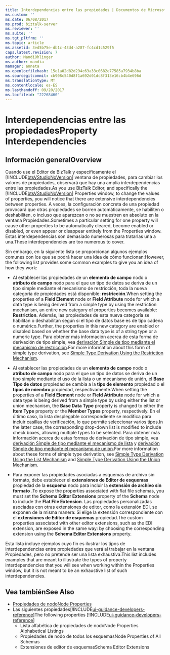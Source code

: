 ```yaml
---
title: Interdependencias entre las propiedades | Documentos de Microsoft
ms.custom: ''
ms.date: 06/08/2017
ms.prod: biztalk-server
ms.reviewer: ''
ms.suite: ''
ms.tgt_pltfrm: ''
ms.topic: article
ms.assetid: 3ed5b75e-db1c-43d4-a287-fc4cd1c529f5
caps.latest.revision: 7
author: MandiOhlinger
ms.author: mandia
manager: anneta
ms.openlocfilehash: 15e1a02d82d294c63a33c0682e77585a7934b8ba
ms.sourcegitcommit: cb908c540d8f1a692d01dc8f313e16cb4b4e696d
ms.translationtype: MT
ms.contentlocale: es-ES
ms.lasthandoff: 09/20/2017
ms.locfileid: "22268460"
---
```

# <a name="property-interdependencies"></a><span data-ttu-id="84f0a-102">Interdependencias entre las propiedades</span><span class="sxs-lookup"><span data-stu-id="84f0a-102">Property Interdependencies</span></span>

## <a name="overview"></a><span data-ttu-id="84f0a-103">Información general</span><span class="sxs-lookup"><span data-stu-id="84f0a-103">Overview</span></span>
<span data-ttu-id="84f0a-104">Cuando use el Editor de BizTalk y específicamente el [!INCLUDE[btsVStudioNoVersion](../includes/btsvstudionoversion-md.md)] ventana de propiedades, para cambiar los valores de propiedades, observará que hay una amplia interdependencias entre las propiedades.</span><span class="sxs-lookup"><span data-stu-id="84f0a-104">As you use BizTalk Editor, and specifically the [!INCLUDE[btsVStudioNoVersion](../includes/btsvstudionoversion-md.md)] Properties window, to change the values of properties, you will notice that there are extensive interdependencies between properties.</span></span> <span data-ttu-id="84f0a-105">A veces, la configuración concreta de una propiedad provocará que otras propiedades se borren automáticamente, se habiliten o deshabiliten, o incluso que aparezcan o no se muestren en absoluto en la ventana Propiedades.</span><span class="sxs-lookup"><span data-stu-id="84f0a-105">Sometimes a particular setting for one property will cause other properties to be automatically cleared, become enabled or disabled, or even appear or disappear entirely from the Properties window.</span></span> <span data-ttu-id="84f0a-106">Estas interdependencias son demasiado numerosas para tratarlas una a una.</span><span class="sxs-lookup"><span data-stu-id="84f0a-106">These interdependencies are too numerous to cover.</span></span> 

<span data-ttu-id="84f0a-107">Sin embargo, en la siguiente lista se proporcionan algunos ejemplos comunes con los que se podrá hacer una idea de cómo funcionan:</span><span class="sxs-lookup"><span data-stu-id="84f0a-107">However, the following list provides some common examples to give you an idea of how they work:</span></span>  
  
-   <span data-ttu-id="84f0a-108">Al establecer las propiedades de un **elemento de campo** nodo o **atributo de campo** nodo para el que un tipo de datos se deriva de un tipo simple mediante el mecanismo de restricción, toda la nueva categoría de propiedades está disponible: **restricción**.</span><span class="sxs-lookup"><span data-stu-id="84f0a-108">When setting the properties of a **Field Element** node or **Field Attribute** node for which a data type is being derived from a simple type by using the restriction mechanism, an entire new category of properties becomes available: **Restriction**.</span></span> <span data-ttu-id="84f0a-109">Además, las propiedades de esta nueva categoría se habilitan o deshabilitan según si el tipo de datos base es de tipo cadena o numérico.</span><span class="sxs-lookup"><span data-stu-id="84f0a-109">Further, the properties in this new category are enabled or disabled based on whether the base data type is of a string type or a numeric type.</span></span> <span data-ttu-id="84f0a-110">Para obtener más información acerca de esta forma de derivación de tipo simple, vea [derivación Simple de tipo mediante el mecanismo de restricción](../core/simple-type-derivation-using-the-restriction-mechanism.md).</span><span class="sxs-lookup"><span data-stu-id="84f0a-110">For more information about this form of simple type derivation, see [Simple Type Derivation Using the Restriction Mechanism](../core/simple-type-derivation-using-the-restriction-mechanism.md).</span></span>  
  
-   <span data-ttu-id="84f0a-111">Al establecer las propiedades de un **elemento de campo** nodo o **atributo de campo** nodo para el que un tipo de datos se deriva de un tipo simple mediante el uso de la lista o un mecanismo de unión, el **Base Tipo de datos** propiedad se cambia a la **tipo de elemento** propiedad o el **tipos de miembro** propiedad, respectivamente.</span><span class="sxs-lookup"><span data-stu-id="84f0a-111">When setting the properties of a **Field Element** node or **Field Attribute** node for which a data type is being derived from a simple type by using either the list or union mechanism, the **Base Data Type** property is changed to either the **Item Type** property or the **Member Types** property, respectively.</span></span> <span data-ttu-id="84f0a-112">En el último caso, la lista desplegable correspondiente se modifica para incluir casillas de verificación, lo que permite seleccionar varios tipos.</span><span class="sxs-lookup"><span data-stu-id="84f0a-112">In the latter case, the corresponding drop-down list is modified to include check boxes, allowing multiple types to be selected.</span></span> <span data-ttu-id="84f0a-113">Para obtener más información acerca de estas formas de derivación de tipo simple, vea [derivación Simple de tipo mediante el mecanismo de lista](../core/simple-type-derivation-using-the-list-mechanism.md) y [derivación Simple de tipo mediante el mecanismo de unión](../core/simple-type-derivation-using-the-union-mechanism.md).</span><span class="sxs-lookup"><span data-stu-id="84f0a-113">For more information about these forms of simple type derivation, see [Simple Type Derivation Using the List Mechanism](../core/simple-type-derivation-using-the-list-mechanism.md) and [Simple Type Derivation Using the Union Mechanism](../core/simple-type-derivation-using-the-union-mechanism.md).</span></span>  
  
-   <span data-ttu-id="84f0a-114">Para exponer las propiedades asociadas a esquemas de archivo sin formato, debe establecer el **extensiones de Editor de esquemas** propiedad de la **esquema** nodo para incluir la **extensión de archivo sin formato** .</span><span class="sxs-lookup"><span data-stu-id="84f0a-114">To expose the properties associated with flat file schemas, you must set the **Schema Editor Extensions** property of the **Schema** node to include the **Flat File Extension**.</span></span> <span data-ttu-id="84f0a-115">Las propiedades personalizadas asociadas con otras extensiones de editor, como la extensión EDI, se exponen de la misma manera: Si elige la extensión correspondiente con el **extensiones de Editor de esquemas** propiedad.</span><span class="sxs-lookup"><span data-stu-id="84f0a-115">The custom properties associated with other editor extensions, such as the EDI extension, are exposed in the same way: by choosing the corresponding extension using the **Schema Editor Extensions** property.</span></span>  
  
 <span data-ttu-id="84f0a-116">Esta lista incluye ejemplos cuyo fin es ilustrar los tipos de interdependencias entre propiedades que verá al trabajar en la ventana Propiedades, pero no pretende ser una lista exhaustiva.</span><span class="sxs-lookup"><span data-stu-id="84f0a-116">This list includes examples that are meant to illustrate the types of property interdependencies that you will see when working within the Properties window, but it is not meant to be an exhaustive list of such interdependencies.</span></span>  
  
## <a name="see-also"></a><span data-ttu-id="84f0a-117">Vea también</span><span class="sxs-lookup"><span data-stu-id="84f0a-117">See Also</span></span>  
-  [<span data-ttu-id="84f0a-118">Propiedades de nodo</span><span class="sxs-lookup"><span data-stu-id="84f0a-118">Node Properties</span></span>](../core/node-properties.md)   
-  <span data-ttu-id="84f0a-119">Las siguientes propiedades[!INCLUDE[ui-guidance-developers-reference](../includes/ui-guidance-developers-reference.md)]</span><span class="sxs-lookup"><span data-stu-id="84f0a-119">The following properties [!INCLUDE[ui-guidance-developers-reference](../includes/ui-guidance-developers-reference.md)]</span></span>
    -  <span data-ttu-id="84f0a-120">Lista alfabética de propiedades de nodo</span><span class="sxs-lookup"><span data-stu-id="84f0a-120">Node Properties Alphabetical Listings</span></span>
    -  <span data-ttu-id="84f0a-121">Propiedades de nodo de todos los esquemas</span><span class="sxs-lookup"><span data-stu-id="84f0a-121">Node Properties of All Schemas</span></span> 
    -  <span data-ttu-id="84f0a-122">Extensiones de editor de esquemas</span><span class="sxs-lookup"><span data-stu-id="84f0a-122">Schema Editor Extensions</span></span>